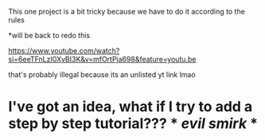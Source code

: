 This one project is a bit tricky because we have to do it according to the rules

*will be back to redo this 

https://www.youtube.com/watch?si=6eeTFnLzI0XvBI3K&v=mfOrtPja698&feature=youtu.be

that's probably illegal because its an unlisted yt link lmao 

# I've got an idea, what if I try to add a step by step tutorial??? * *evil smirk* *
